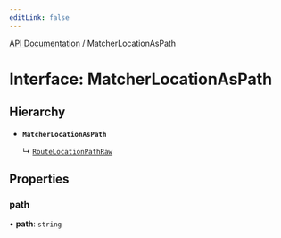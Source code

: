 ```yaml
---
editLink: false
---
```


[API Documentation](../index.md) / MatcherLocationAsPath

# Interface: MatcherLocationAsPath

## Hierarchy

- **`MatcherLocationAsPath`**

  ↳ [`RouteLocationPathRaw`](RouteLocationPathRaw.md)

## Properties

### path

• **path**: `string`
